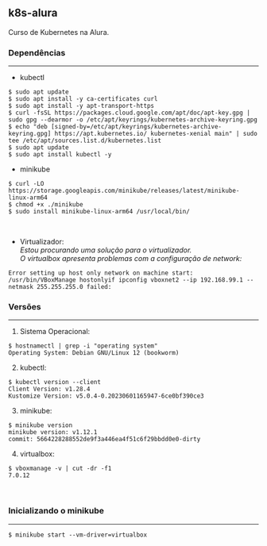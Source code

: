 ## k8s-alura
Curso de Kubernetes na Alura.


### Dependências
---

* kubectl
```
$ sudo apt update
$ sudo apt install -y ca-certificates curl
$ sudo apt install -y apt-transport-https
$ curl -fsSL https://packages.cloud.google.com/apt/doc/apt-key.gpg | sudo gpg --dearmor -o /etc/apt/keyrings/kubernetes-archive-keyring.gpg
$ echo "deb [signed-by=/etc/apt/keyrings/kubernetes-archive-keyring.gpg] https://apt.kubernetes.io/ kubernetes-xenial main" | sudo tee /etc/apt/sources.list.d/kubernetes.list
$ sudo apt update
$ sudo apt install kubectl -y
```

* minikube
```
$ curl -LO https://storage.googleapis.com/minikube/releases/latest/minikube-linux-arm64
$ chmod +x ./minikube
$ sudo install minikube-linux-arm64 /usr/local/bin/
```
</br>

* Virtualizador: </br>
*Estou procurando uma solução para o virtualizador.*</br>
*O virtualbox apresenta problemas com a configuração de network:*
```
Error setting up host only network on machine start: /usr/bin/VBoxManage hostonlyif ipconfig vboxnet2 --ip 192.168.99.1 --netmask 255.255.255.0 failed:
```


### Versões
---

1. Sistema Operacional:
```
$ hostnamectl | grep -i "operating system"
Operating System: Debian GNU/Linux 12 (bookworm)
```

2. kubectl:
```
$ kubectl version --client
Client Version: v1.28.4
Kustomize Version: v5.0.4-0.20230601165947-6ce0bf390ce3
```

3. minikube:
```
$ minikube version
minikube version: v1.12.1
commit: 5664228288552de9f3a446ea4f51c6f29bbdd0e0-dirty
```

4. virtualbox:
```
$ vboxmanage -v | cut -dr -f1
7.0.12
```
</br>

### Inicializando o minikube
---

```
$ minikube start --vm-driver=virtualbox
```
